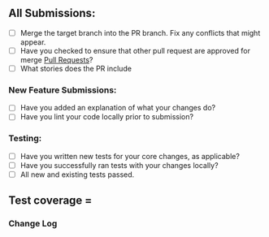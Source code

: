 ## All Submissions:

* [ ] Merge the target branch into the PR branch. Fix any conflicts that might appear.
* [ ] Have you checked to ensure that other pull request are approved for merge [Pull Requests](../../../pulls)?
* [ ] What stories does the PR include

### New Feature Submissions:

* [ ] Have you added an explanation of what your changes do?
* [ ] Have you lint your code locally prior to submission?

### Testing:

* [ ] Have you written new tests for your core changes, as applicable?
* [ ] Have you successfully ran tests with your changes locally?
* [ ] All new and existing tests passed.

**Test coverage** =
--------------------------------------------------------------------------------
### Change Log
